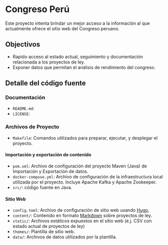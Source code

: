 # Congreso Perú

Este proyecto intenta brindar un mejor acceso a la información al que actualmente ofrece el sitio web del Congreso peruano.

## Objectivos

- Rapido acceso al estado actual, seguimiento y documentación relacionada a los proyectos de ley.
- Exponer datos que permitan el análisis de rendimiento del congreso.

## Detalle del código fuente

### Documentación

- `README.md`: 
- `LICENSE`:

### Archivos de Proyecto

- `Makefile`: Comandos utilizados para preparar, ejecutar, y desplegar el proyecto.

#### Importación y exportación de contenido

- `pom.xml`: Archivo de configuración del proyecto Maven (Java) de Importación y Exportación de datos.
- `docker-compose.yml`: Archivo de configuración de la infraestructura local utilizada por el proyecto. Incluye Apache Kafka y Apache Zookeeper.
- `src/`: código fuente en Java.

#### Sitio Web

- `config.toml`: Archivo de configuración de sitio web usando [Hugo](https://gohugo.io).
- `content/`: Contenido en formato [Markdown](https://commonmark.org) sobre proyectos de ley.
- `static/`: Archivos estáticos expuestos en el sitio web (e.j. CSV con estado actual de proyectos de ley)
- `themes/`: Plantilla de sitio web.
- `data/`: Archivos de datos utilizados por la plantilla.
